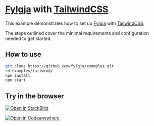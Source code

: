 # [Fylgja] with [TailwindCSS]

This example demonstrates how to set up [Fylgja] with [TailwindCSS].

The steps outlined cover the minimal requirements and configuration needed to get started.

[Fylgja]: https://fylgja.dev/
[TailwindCSS]: https://tailwindcss.com/

## How to use

```sh
git clone https://github.com/fylgja/examples.git
cd examples/tailwind/
npm install
npm start
```

## Try in the browser

[![Open in StackBlitz](https://developer.stackblitz.com/img/open_in_stackblitz.svg)](https://stackblitz.com/github/fylgja/examples/tree/main/tailwind?file=index.html)

[![Open in Codeanywhere](https://codeanywhere.com/img/open-in-codeanywhere-btn.svg)](https://app.codeanywhere.com/#https://github.com/fylgja/examples/tree/main/tailwind)
